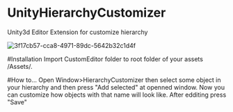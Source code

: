 # UnityHierarchyCustomizer
Unity3d Editor Extension for customize hierarchy


![3f17cb57-cca8-4971-89dc-5642b32c1d4f](https://user-images.githubusercontent.com/32653296/45945231-7aa00400-bff5-11e8-9408-8d7fae05e0f2.jpg)

#Installation
Import CustomEditor folder to root folder of your assets /Assets/.

#How to...
Open Window>HierarchyCustomizer then select some object in your hierarchy and then press "Add selected" at openned window. Now you can customize how objects with that name will look like. After edditing press "Save"
